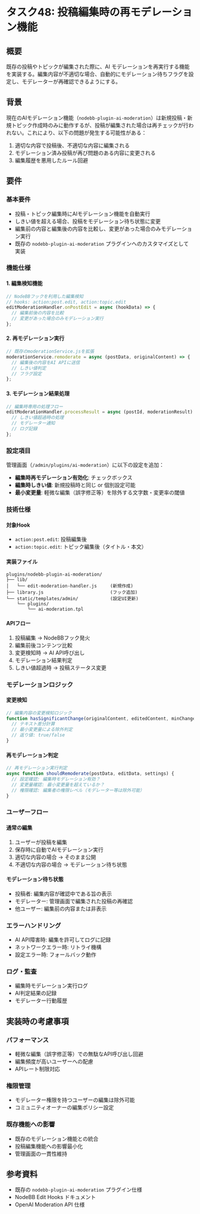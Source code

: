 # タスク48: 投稿編集時の再モデレーション機能

## 概要
既存の投稿やトピックが編集された際に、AI モデレーションを再実行する機能を実装する。編集内容が不適切な場合、自動的にモデレーション待ちフラグを設定し、モデレーターが再確認できるようにする。

## 背景
現在のAIモデレーション機能（`nodebb-plugin-ai-moderation`）は新規投稿・新規トピック作成時のみに動作するが、投稿が編集された場合は再チェックが行われない。これにより、以下の問題が発生する可能性がある：

1. 適切な内容で投稿後、不適切な内容に編集される
2. モデレーション済み投稿が再び問題のある内容に変更される
3. 編集履歴を悪用したルール回避

## 要件

### 基本要件
- 投稿・トピック編集時にAIモデレーション機能を自動実行
- しきい値を超える場合、投稿をモデレーション待ち状態に変更
- 編集前の内容と編集後の内容を比較し、変更があった場合のみモデレーション実行
- 既存の `nodebb-plugin-ai-moderation` プラグインへのカスタマイズとして実装

### 機能仕様

#### 1. 編集検知機能
```javascript
// NodeBBフックを利用した編集検知
// hooks: action:post.edit, action:topic.edit
editModerationHandler.onPostEdit = async (hookData) => {
  // 編集前後の内容を比較
  // 変更があった場合のみモデレーション実行
};
```

#### 2. 再モデレーション実行
```javascript
// 既存のmoderationService.jsを拡張
moderationService.remoderate = async (postData, originalContent) => {
  // 編集後の内容をAI APIに送信
  // しきい値判定
  // フラグ設定
};
```

#### 3. モデレーション結果処理
```javascript
// 編集時専用の処理フロー
editModerationHandler.processResult = async (postId, moderationResult) => {
  // しきい値超過時の処理
  // モデレーター通知
  // ログ記録
};
```

### 設定項目
管理画面（`/admin/plugins/ai-moderation`）に以下の設定を追加：

- **編集時再モデレーション有効化**: チェックボックス
- **編集時しきい値**: 新規投稿時と同じ or 個別設定可能
- **最小変更量**: 軽微な編集（誤字修正等）を除外する文字数・変更率の閾値

### 技術仕様

#### 対象Hook
- `action:post.edit`: 投稿編集後
- `action:topic.edit`: トピック編集後（タイトル・本文）

#### 実装ファイル
```
plugins/nodebb-plugin-ai-moderation/
├── lib/
│   └── edit-moderation-handler.js     (新規作成)
├── library.js                         (フック追加)
└── static/templates/admin/            (設定UI更新)
    └── plugins/
        └── ai-moderation.tpl
```

#### APIフロー
1. 投稿編集 → NodeBBフック発火
2. 編集前後コンテンツ比較
3. 変更検知時 → AI API呼び出し
4. モデレーション結果判定
5. しきい値超過時 → 投稿ステータス変更

### モデレーションロジック

#### 変更検知
```javascript
// 編集内容の変更検知ロジック
function hasSignificantChange(originalContent, editedContent, minChangeThreshold) {
  // テキスト差分計算
  // 最小変更量による除外判定
  // 返り値: true/false
}
```

#### 再モデレーション判定
```javascript
// 再モデレーション実行判定
async function shouldRemoderate(postData, editData, settings) {
  // 設定確認: 編集時モデレーション有効？
  // 変更量確認: 最小変更量を超えているか？
  // 権限確認: 編集者の権限レベル（モデレーター等は除外可能）
}
```

### ユーザーフロー

#### 通常の編集
1. ユーザーが投稿を編集
2. 保存時に自動でAIモデレーション実行
3. 適切な内容の場合 → そのまま公開
4. 不適切な内容の場合 → モデレーション待ち状態

#### モデレーション待ち状態
- 投稿者: 編集内容が確認中である旨の表示
- モデレーター: 管理画面で編集された投稿の再確認
- 他ユーザー: 編集前の内容または非表示

### エラーハンドリング
- AI API障害時: 編集を許可してログに記録
- ネットワークエラー時: リトライ機構
- 設定エラー時: フォールバック動作

### ログ・監査
- 編集時モデレーション実行ログ
- AI判定結果の記録
- モデレーター行動履歴

## 実装時の考慮事項

### パフォーマンス
- 軽微な編集（誤字修正等）での無駄なAPI呼び出し回避
- 編集頻度が高いユーザーへの配慮
- APIレート制限対応

### 権限管理
- モデレーター権限を持つユーザーの編集は除外可能
- コミュニティオーナーの編集ポリシー設定

### 既存機能への影響
- 既存のモデレーション機能との統合
- 投稿編集機能への影響最小化
- 管理画面の一貫性維持

## 参考資料
- 既存の `nodebb-plugin-ai-moderation` プラグイン仕様
- NodeBB Edit Hooks ドキュメント
- OpenAI Moderation API 仕様